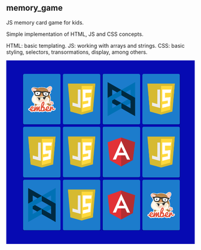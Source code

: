 ## memory_game
JS memory card game for kids.

Simple implementation of HTML, JS and CSS concepts.

HTML: basic templating.
JS: working with arrays and strings.
CSS: basic styling, selectors, transormations, display, among others.

<img src="screenshot.png">
